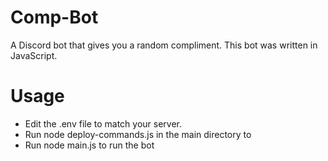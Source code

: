 # Comp-Bot
A Discord bot that gives you a random compliment. This bot was written in JavaScript.

# Usage
<ul>
    <li>Edit the .env file to match your server.
    <li>Run node deploy-commands.js in the main directory to
    <li>Run node main.js to run the bot
<ul>
